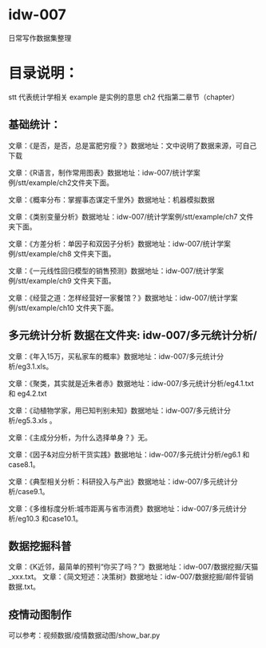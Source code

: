 # idw-007
日常写作数据集整理

# 目录说明：
stt 代表统计学相关
example 是实例的意思
ch2     代指第二章节（chapter）

## 基础统计：
文章：《是否，是否，总是富肥穷瘦？》数据地址：文中说明了数据来源，可自己下载

文章：《R语言，制作常用图表》数据地址：idw-007/统计学案例/stt/example/ch2文件夹下面。

文章：《概率分布：掌握事态谋定千里外》数据地址：机器模拟数据

文章：《类别变量分析》数据地址：idw-007/统计学案例/stt/example/ch7 文件夹下面。

文章：《方差分析：单因子和双因子分析》数据地址：idw-007/统计学案例/stt/example/ch8 文件夹下面。

文章：《一元线性回归模型的销售预测》数据地址：idw-007/统计学案例/stt/example/ch9 文件夹下面。

文章：《经营之道：怎样经营好一家餐馆？》数据地址：idw-007/统计学案例/stt/example/ch10 文件夹下面。


## 多元统计分析 数据在文件夹: idw-007/多元统计分析/

文章：《年入15万，买私家车的概率》数据地址：idw-007/多元统计分析/eg3.1.xls。

文章：《聚类，其实就是近朱者赤》数据地址：idw-007/多元统计分析/eg4.1.txt 和 eg4.2.txt

文章：《动植物学家，用已知判别未知》数据地址：idw-007/多元统计分析/eg5.3.xls 。

文章：《主成分分析，为什么选择单身？》无。

文章：《因子&对应分析干货实践》数据地址：idw-007/多元统计分析/eg6.1 和 case8.1。

文章：《典型相关分析：科研投入与产出》数据地址：idw-007/多元统计分析/case9.1。

文章：《多维标度分析:城市距离与省市消费》数据地址：idw-007/多元统计分析/eg10.3 和case10.1。

## 数据挖掘科普
文章：《K近邻，最简单的预判“你买了吗？”》数据地址：idw-007/数据挖掘/天猫_xxx.txt。
文章：《简文短述：决策树》数据地址：idw-007/数据挖掘/邮件营销数据.txt。

## 疫情动图制作
可以参考：视频数据/疫情数据动图/show_bar.py

